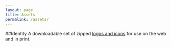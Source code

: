 ```yaml
---
layout: page
title: Assets
permalink: /assets/
---
```


##Identity
A downloadable set of zipped [logos and icons](http://things.camp/downloads/ThingsCampIdentity.zip) for use on the web and in print.
